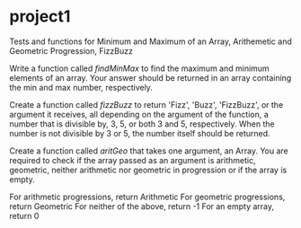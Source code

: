 # project1
Tests and functions for Minimum and Maximum of an Array, Arithemetic and Geometric Progression, FizzBuzz 

Write a function called *findMinMax* to find the maximum and minimum elements of an array. Your answer should be returned in an array containing the min and max number, respectively.

Create a function called *fizzBuzz* to return 'Fizz', 'Buzz', 'FizzBuzz', or the argument it receives, all depending on the argument of the function, a number that is divisible by, 3, 5, or both 3 and 5, respectively.
When the number is not divisible by 3 or 5, the number itself should be returned.


Create a function called *aritGeo* that takes one argument, an Array. You are required to check if the array passed as an argument is arithmetic, geometric, neither arithmetic nor geometric in progression or if the array is empty.

For arithmetic progressions, return Arithmetic
For geometric progressions, return Geometric
For neither of the above, return -1
For an empty array, return 0
